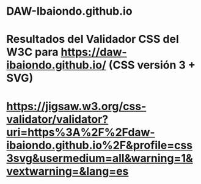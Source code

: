 # DAW-Ibaiondo.github.io

# Resultados del Validador CSS del W3C para https://daw-ibaiondo.github.io/ (CSS versión 3 + SVG)
# https://jigsaw.w3.org/css-validator/validator?uri=https%3A%2F%2Fdaw-ibaiondo.github.io%2F&profile=css3svg&usermedium=all&warning=1&vextwarning=&lang=es

